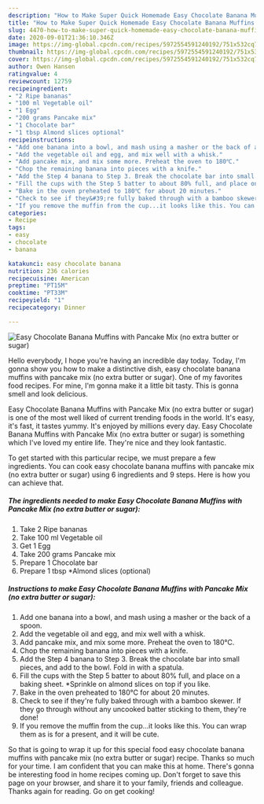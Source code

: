 ```yaml
---
description: "How to Make Super Quick Homemade Easy Chocolate Banana Muffins with Pancake Mix (no extra butter or sugar)"
title: "How to Make Super Quick Homemade Easy Chocolate Banana Muffins with Pancake Mix (no extra butter or sugar)"
slug: 4470-how-to-make-super-quick-homemade-easy-chocolate-banana-muffins-with-pancake-mix-no-extra-butter-or-sugar
date: 2020-09-01T21:36:10.346Z
image: https://img-global.cpcdn.com/recipes/5972554591240192/751x532cq70/easy-chocolate-banana-muffins-with-pancake-mix-no-extra-butter-or-sugar-recipe-main-photo.jpg
thumbnail: https://img-global.cpcdn.com/recipes/5972554591240192/751x532cq70/easy-chocolate-banana-muffins-with-pancake-mix-no-extra-butter-or-sugar-recipe-main-photo.jpg
cover: https://img-global.cpcdn.com/recipes/5972554591240192/751x532cq70/easy-chocolate-banana-muffins-with-pancake-mix-no-extra-butter-or-sugar-recipe-main-photo.jpg
author: Owen Hansen
ratingvalue: 4
reviewcount: 12759
recipeingredient:
- "2 Ripe bananas"
- "100 ml Vegetable oil"
- "1 Egg"
- "200 grams Pancake mix"
- "1 Chocolate bar"
- "1 tbsp Almond slices optional"
recipeinstructions:
- "Add one banana into a bowl, and mash using a masher or the back of a spoon."
- "Add the vegetable oil and egg, and mix well with a whisk."
- "Add pancake mix, and mix some more. Preheat the oven to 180℃."
- "Chop the remaining banana into pieces with a knife."
- "Add the Step 4 banana to Step 3. Break the chocolate bar into small pieces, and add to the bowl. Fold in with a spatula."
- "Fill the cups with the Step 5 batter to about 80% full, and place on a baking sheet. *Sprinkle on almond slices on top if you like."
- "Bake in the oven preheated to 180℃ for about 20 minutes."
- "Check to see if they&#39;re fully baked through with a bamboo skewer. If they go through without any uncooked batter sticking to them, they&#39;re done!"
- "If you remove the muffin from the cup...it looks like this. You can wrap them as is for a present, and it will be cute."
categories:
- Recipe
tags:
- easy
- chocolate
- banana

katakunci: easy chocolate banana 
nutrition: 236 calories
recipecuisine: American
preptime: "PT15M"
cooktime: "PT33M"
recipeyield: "1"
recipecategory: Dinner

---
```



![Easy Chocolate Banana Muffins with Pancake Mix (no extra butter or sugar)](https://img-global.cpcdn.com/recipes/5972554591240192/751x532cq70/easy-chocolate-banana-muffins-with-pancake-mix-no-extra-butter-or-sugar-recipe-main-photo.jpg)

Hello everybody, I hope you're having an incredible day today. Today, I'm gonna show you how to make a distinctive dish, easy chocolate banana muffins with pancake mix (no extra butter or sugar). One of my favorites food recipes. For mine, I'm gonna make it a little bit tasty. This is gonna smell and look delicious.

Easy Chocolate Banana Muffins with Pancake Mix (no extra butter or sugar) is one of the most well liked of current trending foods in the world. It's easy, it's fast, it tastes yummy. It's enjoyed by millions every day. Easy Chocolate Banana Muffins with Pancake Mix (no extra butter or sugar) is something which I've loved my entire life. They're nice and they look fantastic.




To get started with this particular recipe, we must prepare a few ingredients. You can cook easy chocolate banana muffins with pancake mix (no extra butter or sugar) using 6 ingredients and 9 steps. Here is how you can achieve that.

<!--inarticleads1-->

##### The ingredients needed to make Easy Chocolate Banana Muffins with Pancake Mix (no extra butter or sugar):

1. Take 2 Ripe bananas
1. Take 100 ml Vegetable oil
1. Get 1 Egg
1. Take 200 grams Pancake mix
1. Prepare 1 Chocolate bar
1. Prepare 1 tbsp *Almond slices (optional)




<!--inarticleads2-->

##### Instructions to make Easy Chocolate Banana Muffins with Pancake Mix (no extra butter or sugar):

1. Add one banana into a bowl, and mash using a masher or the back of a spoon.
1. Add the vegetable oil and egg, and mix well with a whisk.
1. Add pancake mix, and mix some more. Preheat the oven to 180℃.
1. Chop the remaining banana into pieces with a knife.
1. Add the Step 4 banana to Step 3. Break the chocolate bar into small pieces, and add to the bowl. Fold in with a spatula.
1. Fill the cups with the Step 5 batter to about 80% full, and place on a baking sheet. *Sprinkle on almond slices on top if you like.
1. Bake in the oven preheated to 180℃ for about 20 minutes.
1. Check to see if they&#39;re fully baked through with a bamboo skewer. If they go through without any uncooked batter sticking to them, they&#39;re done!
1. If you remove the muffin from the cup...it looks like this. You can wrap them as is for a present, and it will be cute.




So that is going to wrap it up for this special food easy chocolate banana muffins with pancake mix (no extra butter or sugar) recipe. Thanks so much for your time. I am confident that you can make this at home. There's gonna be interesting food in home recipes coming up. Don't forget to save this page on your browser, and share it to your family, friends and colleague. Thanks again for reading. Go on get cooking!
